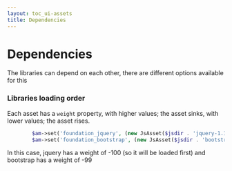 ```yaml
---
layout: toc_ui-assets
title: Dependencies
---
```

# Dependencies

The libraries can depend on each other, there are different options available for this

### Libraries loading order

Each asset has a `weight` property, with higher values; the asset sinks, with lower values; the asset rises.

```php
        $am->set('foundation_jquery', (new JsAsset($jsdir . 'jquery-1.11.0.min.js'))->setWeight(-100));
        $am->set('foundation_bootstrap', (new JsAsset($jsdir . 'bootstrap-3.1.1.min.js'))->setWeight(-99));

```

In this case, jquery has a weight of -100 (so it will be loaded first) and bootstrap has a weight of -99